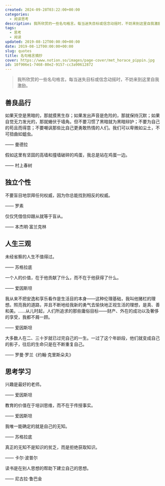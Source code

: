 ```yaml
---
created: 2024-09-28T03:22:00+00:00
categories:
  - 阅读思考
description: 我所欣赏的一些名句格言。每当迷失目标或信念动摇时，不妨来到这里自我激励。
tags:
  - 思考
  - 阅读
updated: 2019-08-12T00:00:00+00:00
date: 2019-08-12T00:00:00+00:00
slug: quotes
title: 名句格言摘抄
cover: https://www.notion.so/images/page-cover/met_horace_pippin.jpg
id: 10f906e1-7468-80e2-9157-cc3a90612872
---
```


> 我所欣赏的一些名句格言。每当迷失目标或信念动摇时，不妨来到这里自我激励。

## 善良品行

如果天空是黑暗的，那就摸黑生存；如果发出声音是危险的，那就保持沉默；如果自觉无力发光的，那就蜷伏于墙角。但不要习惯了黑暗就为黑暗辩护；不要为自己的苟且而得意；不要嘲讽那些比自己更勇敢热情的人们。我们可以卑微如尘土，不可扭曲如蛆虫。

—— 曼德拉

假如这里有坚固的高墙和撞墙破碎的鸡蛋，我总是站在鸡蛋一边。

—— 村上春树

## 独立个性

不要盲目地崇拜任何权威，因为你总能找到相反的权威。

—— 罗素

仅仅凭借信仰跟从就等于盲从。

—— 本杰明·富兰克林

## 人生三观

未经省察的人生不值得过。

—— 苏格拉底

一个人的价值，在于他贡献了什么，而不在于他获得了什么。

—— 爱因斯坦

我从来不把安逸和享乐看作是生活目的本身——这种伦理基础，我叫他猪栏的理想。照亮我的道路，并且不断地给我新的勇气去愉快地正视生活的理想，是真、善和美。……从儿时起，人们所追求的那些庸俗目标——财产、外在的成功以及奢侈的享受，我都不屑一顾。

—— 爱因斯坦

大多数人在二、三十岁就已过完自己的一生。一过了这个年龄段，他们就变成自己的影子，往后的生命只是在不断重复自己。

—— 罗曼·罗兰《约翰·克里斯朵夫》

## 思考学习

兴趣是最好的老师。

—— 爱因斯坦

教育的价值在于培训思维，而不在于传授事实。

—— 爱因斯坦

我唯一能确定的就是自己的无知。

—— 苏格拉底

真正的无知不是知识的贫乏，而是拒绝获取知识。

—— 卡尔·波普尔

读书是在别人思想的帮助下建立自己的思想。

—— 尼古拉·鲁巴金

